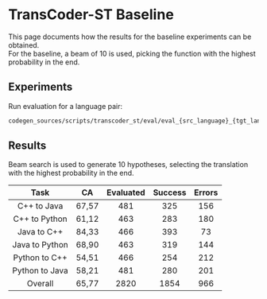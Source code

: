 # TransCoder-ST Baseline
This page documents how the results for the baseline experiments can be obtained.  
For the baseline, a beam of 10 is used, picking the function with the highest probability in the end.

## Experiments
Run evaluation for a language pair:

```sh
codegen_sources/scripts/transcoder_st/eval/eval_{src_language}_{tgt_language}.sh
```

## Results
Beam search is used to generate 10 hypotheses, selecting the translation with the highest probability in the end.

|      Task      |   CA  | Evaluated | Success | Errors |
|:--------------:|:-----:|:---------:|:-------:|:------:|
|   C++ to Java  | 67,57 |    481    |   325   |   156  |
|  C++ to Python | 61,12 |    463    |   283   |   180  |
|   Java to C++  | 84,33 |    466    |   393   |   73   |
| Java to Python | 68,90 |    463    |   319   |   144  |
|  Python to C++ | 54,51 |    466    |   254   |   212  |
| Python to Java | 58,21 |    481    |   280   |   201  |
|     Overall    | 65,77 |    2820   |   1854  |   966  |